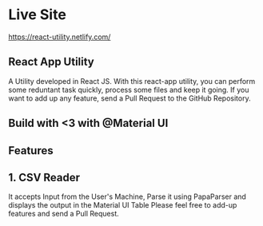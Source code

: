 
# Live Site
https://react-utility.netlify.com/

## React App Utility
A Utility developed in React JS.
With this react-app utility, you can perform some reduntant task quickly, process some files and keep it going.
If you want to add up any feature, send a Pull Request to the GitHub Repository.

## Build with <3 with @Material UI

## Features
## 1. CSV Reader
It accepts Input from the User's Machine, Parse it using PapaParser and displays the output in the Material UI Table
Please feel free to add-up features and send a Pull Request.
